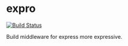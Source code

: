 # expro

[![Build Status](https://travis-ci.org/JohnSmithDr/expro.svg?branch=master)](https://travis-ci.org/JohnSmithDr/expro)

Build middleware for express more expressive.